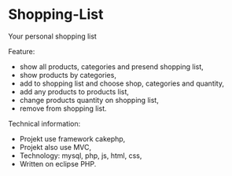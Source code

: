 # Shopping-List
Your personal shopping list

Feature:
- show all products, categories and presend shopping list,
- show products by categories,
- add to shopping list and choose shop, categories and quantity,
- add any products to products list,
- change products quantity on shopping list,
- remove from shopping list.

Technical information:
- Projekt use framework cakephp,
- Projekt also use MVC,
- Technology: mysql, php, js, html, css,
- Written on eclipse PHP.
